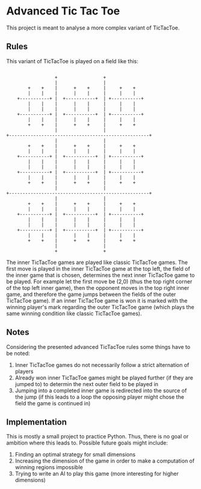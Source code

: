 # Advanced Tic Tac Toe
This project is meant to analyse a more complex variant of TicTacToe.
## Rules
This variant of TicTacToe is played on a field like this:
```

                  +                 +
                  |                 |
        +    +    |      +    +     |     +    +
        |    |    |      |    |     |     |    |
    +-----------+ |  +-----------+  | +-----------+
        |    |    |      |    |     |     |    |
        |    |    |      |    |     |     |    |
    +-----------+ |  +-----------+  | +-----------+
        |    |    |      |    |     |     |    |
        +    +    |      +    +     |     +    +
                  |                 |
+----------------------------------------------------+
                  |                 |
        +    +    |      +    +     |     +    +
        |    |    |      |    |     |     |    |
    +-----------+ |  +-----------+  | +-----------+
        |    |    |      |    |     |     |    |
        |    |    |      |    |     |     |    |
    +-----------+ |  +-----------+  | +-----------+
        |    |    |      |    |     |     |    |
        +    +    |      +    +     |     +    +
                  |                 |
+----------------------------------------------------+
                  |                 |
        +    +    |      +    +     |     +    +
        |    |    |      |    |     |     |    |
    +-----------+ |  +-----------+  | +-----------+
        |    |    |      |    |     |     |    |
        |    |    |      |    |     |     |    |
    +-----------+ |  +-----------+  | +-----------+
        |    |    |      |    |     |     |    |
        +    +    |      +    +     |     +    +
                  |                 |
                  +                 +
```
The inner TicTacToe games are played like classic TicTacToe games. The first
move is played in the inner TicTacToe game at the top left, the field of the
inner game that is chosen, determines the next inner TicTacToe game to be
played. For example let the first move be (2,0) (thus the top right corner of
the top left inner game), then the opponent moves in the top right inner game,
and therefore the game jumps between the fields of the outer TicTacToe game).
If an inner TicTacToe game is won it is marked with the winning player's mark
regarding the outer TicTacToe game (which plays the same winning condition like
classic TicTacToe games).
## Notes
Considering the presented advanced TicTacToe rules some things have to be
noted:
1) Inner TicTacToe games do not necessarily follow a strict alternation of
players
2) Already won inner TicTacToe games might be played further (if they are
jumped to) to determin the next outer field to be played in
3) Jumping into a completed inner game is redirected into the source of the
jump (if this leads to a loop the opposing player might chose the field the
game is continued in)

## Implementation
This is mostly a small project to practice Python. Thus, there is no goal or
ambition where this leads to. Possible future goals might include:
1) Finding an optimal strategy for small dimensions
2) Increasing the dimension of the game in order to make a computation of
winning regions impossible
3) Trying to write an AI to play this game (more interesting for higher
dimensions)

